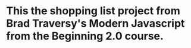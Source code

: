 # This the shopping list project from Brad Traversy's Modern Javascript from the Beginning 2.0 course.
